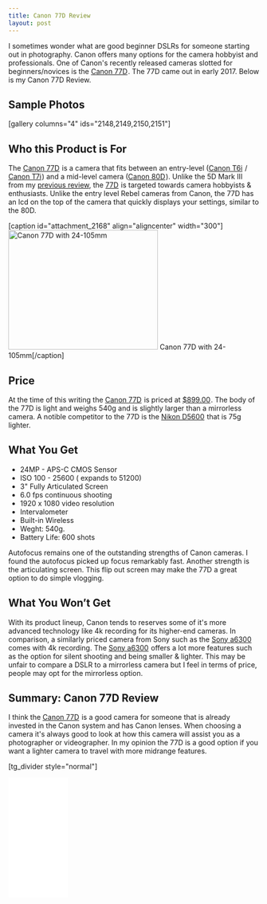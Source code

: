 ```yaml
---
title: Canon 77D Review
layout: post
---
```

I sometimes wonder what are good beginner DSLRs for someone starting out in photography. Canon offers many options for the camera hobbyist and professionals. One of Canon's recently released cameras slotted for beginners/novices is the <a target="_blank" href="https://www.amazon.com/gp/product/B06VSTCWJ9/ref=as_li_tl?ie=UTF8&camp=1789&creative=9325&creativeASIN=B06VSTCWJ9&linkCode=as2&tag=moderrnwebsit-20&linkId=47f049ffcbef81b71e8ff0a47ba15137">Canon 77D</a><img src="//ir-na.amazon-adsystem.com/e/ir?t=moderrnwebsit-20&l=am2&o=1&a=B06VSTCWJ9" width="1" height="1" border="0" alt="" style="border:none !important; margin:0px !important;" />. The 77D came out in early 2017. Below is my Canon 77D Review. 

<h2>Sample Photos</h2>
[gallery columns="4" ids="2148,2149,2150,2151"]

<h2>Who this Product is For</h2>
The <a target="_blank" href="https://www.amazon.com/gp/product/B06VSTCWJ9/ref=as_li_tl?ie=UTF8&camp=1789&creative=9325&creativeASIN=B06VSTCWJ9&linkCode=as2&tag=moderrnwebsit-20&linkId=47f049ffcbef81b71e8ff0a47ba15137">Canon 77D</a><img src="//ir-na.amazon-adsystem.com/e/ir?t=moderrnwebsit-20&l=am2&o=1&a=B06VSTCWJ9" width="1" height="1" border="0" alt="" style="border:none !important; margin:0px !important;" /> is a camera that fits between an entry-level (<a target="_blank" href="https://www.amazon.com/gp/product/B00T3ERFFW/ref=as_li_tl?ie=UTF8&camp=1789&creative=9325&creativeASIN=B00T3ERFFW&linkCode=as2&tag=moderrnwebsit-20&linkId=ef6da86f365d7985cd3d6bf6907f6264">Canon T6i</a><img src="//ir-na.amazon-adsystem.com/e/ir?t=moderrnwebsit-20&l=am2&o=1&a=B00T3ERFFW" width="1" height="1" border="0" alt="" style="border:none !important; margin:0px !important;" /> / <a target="_blank" href="https://www.amazon.com/gp/product/B06WLHGJ88/ref=as_li_tl?ie=UTF8&camp=1789&creative=9325&creativeASIN=B06WLHGJ88&linkCode=as2&tag=moderrnwebsit-20&linkId=5ed31d702e1a6dbd8fa7d492f1b58672">Canon T7i</a><img src="//ir-na.amazon-adsystem.com/e/ir?t=moderrnwebsit-20&l=am2&o=1&a=B06WLHGJ88" width="1" height="1" border="0" alt="" style="border:none !important; margin:0px !important;" />) and a mid-level camera (<a target="_blank" href="https://www.amazon.com/gp/product/B01BUYK04A/ref=as_li_tl?ie=UTF8&camp=1789&creative=9325&creativeASIN=B01BUYK04A&linkCode=as2&tag=moderrnwebsit-20&linkId=f61f4dc2bc59fafa2f4960e93717300a">Canon 80D</a><img src="//ir-na.amazon-adsystem.com/e/ir?t=moderrnwebsit-20&l=am2&o=1&a=B01BUYK04A" width="1" height="1" border="0" alt="" style="border:none !important; margin:0px !important;" />). Unlike the 5D Mark III from my <a href="https://www.moderrn.com/2018/03/19/review-canon-5d-mark-iii/">previous review</a>, the <a target="_blank" href="https://www.amazon.com/gp/product/B06VSTCWJ9/ref=as_li_tl?ie=UTF8&camp=1789&creative=9325&creativeASIN=B06VSTCWJ9&linkCode=as2&tag=moderrnwebsit-20&linkId=47f049ffcbef81b71e8ff0a47ba15137">77D</a><img src="//ir-na.amazon-adsystem.com/e/ir?t=moderrnwebsit-20&l=am2&o=1&a=B06VSTCWJ9" width="1" height="1" border="0" alt="" style="border:none !important; margin:0px !important;" /> is targeted towards camera hobbyists & enthusiasts. Unlike the entry level Rebel cameras from Canon, the 77D has an lcd on the top of the camera that quickly displays your settings, similar to the 80D.

[caption id="attachment_2168" align="aligncenter" width="300"]<a href="https://www.moderrn.com/?attachment_id=2168" rel="attachment wp-att-2168"><img src="https://www.moderrn.com/wp-content/uploads/2018/04/IMG_4223-1-300x240.jpg" alt="Canon 77D with 24-105mm" width="300" height="240" class="size-medium wp-image-2168" /></a> Canon 77D with 24-105mm[/caption]

<h2>Price</h2>
At the time of this writing the <a target="_blank" href="https://www.amazon.com/gp/product/B06VSTCWJ9/ref=as_li_tl?ie=UTF8&camp=1789&creative=9325&creativeASIN=B06VSTCWJ9&linkCode=as2&tag=moderrnwebsit-20&linkId=6fa8568edfc4255465f1be6ab9b30b44">Canon 77D</a><img src="//ir-na.amazon-adsystem.com/e/ir?t=moderrnwebsit-20&l=am2&o=1&a=B06VSTCWJ9" width="1" height="1" border="0" alt="" style="border:none !important; margin:0px !important;" /> is priced at <a target="_blank" href="https://www.amazon.com/gp/product/B06VSTCWJ9/ref=as_li_tl?ie=UTF8&camp=1789&creative=9325&creativeASIN=B06VSTCWJ9&linkCode=as2&tag=moderrnwebsit-20&linkId=6fa8568edfc4255465f1be6ab9b30b44">$899.00</a><img src="//ir-na.amazon-adsystem.com/e/ir?t=moderrnwebsit-20&l=am2&o=1&a=B06VSTCWJ9" width="1" height="1" border="0" alt="" style="border:none !important; margin:0px !important;" />. The body of the 77D is light and weighs 540g and is slightly larger than a mirrorless camera. A notible competitor to the 77D is the <a target="_blank" href="https://www.amazon.com/gp/product/B01N7OJNEX/ref=as_li_tl?ie=UTF8&camp=1789&creative=9325&creativeASIN=B01N7OJNEX&linkCode=as2&tag=moderrnwebsit-20&linkId=f56e781be438dd58932bd6d891f829a6">Nikon D5600</a><img src="//ir-na.amazon-adsystem.com/e/ir?t=moderrnwebsit-20&l=am2&o=1&a=B01N7OJNEX" width="1" height="1" border="0" alt="" style="border:none !important; margin:0px !important;" /> that is 75g lighter. 

<h2>What You Get</h2>
<ul>
<li>24MP - APS-C CMOS Sensor</li>
<li>ISO 100 - 25600 ( expands to 51200)</li>
<li>3" Fully Articulated Screen</li>
<li>6.0 fps continuous shooting</li>
<li>1920 x 1080 video resolution</li>
<li>Intervalometer</li>
<li>Built-in Wireless</li>
<li>Weght: 540g.</li>
<li>Battery Life: 600 shots</li>
</ul>

Autofocus remains one of the outstanding strengths of Canon cameras. I found the autofocus picked up focus remarkably fast. Another strength is the articulating screen. This flip out screen may make the 77D a great option to do simple vlogging. 

<h2>What You Won’t Get</h2>
With its product lineup, Canon tends to reserves some of it's more advanced technology like 4k recording for its higher-end cameras. In comparison, a similarly priced camera from Sony such as the <a target="_blank" href="https://www.amazon.com/gp/product/B01BFD1CYI/ref=as_li_tl?ie=UTF8&camp=1789&creative=9325&creativeASIN=B01BFD1CYI&linkCode=as2&tag=moderrnwebsit-20&linkId=de03e5a829eb6240faf58103cd4e96f5">Sony a6300</a><img src="//ir-na.amazon-adsystem.com/e/ir?t=moderrnwebsit-20&l=am2&o=1&a=B01BFD1CYI" width="1" height="1" border="0" alt="" style="border:none !important; margin:0px !important;" /> comes with 4k recording. The <a target="_blank" href="https://www.amazon.com/gp/product/B01BFD1CYI/ref=as_li_tl?ie=UTF8&camp=1789&creative=9325&creativeASIN=B01BFD1CYI&linkCode=as2&tag=moderrnwebsit-20&linkId=de03e5a829eb6240faf58103cd4e96f5">Sony a6300</a><img src="//ir-na.amazon-adsystem.com/e/ir?t=moderrnwebsit-20&l=am2&o=1&a=B01BFD1CYI" width="1" height="1" border="0" alt="" style="border:none !important; margin:0px !important;" /> offers a lot more features such as the option for silent shooting and being smaller & lighter. This may be unfair to compare a DSLR to a mirrorless camera but I feel in terms of price, people may opt for the mirrorless option. 

<h2>Summary: Canon 77D Review</h2>
I think the <a target="_blank" href="https://www.amazon.com/gp/product/B06VSTCWJ9/ref=as_li_tl?ie=UTF8&camp=1789&creative=9325&creativeASIN=B06VSTCWJ9&linkCode=as2&tag=moderrnwebsit-20&linkId=47f049ffcbef81b71e8ff0a47ba15137">Canon 77D</a><img src="//ir-na.amazon-adsystem.com/e/ir?t=moderrnwebsit-20&l=am2&o=1&a=B06VSTCWJ9" width="1" height="1" border="0" alt="" style="border:none !important; margin:0px !important;" /> is a good camera for someone that is already invested in the Canon system and has Canon lenses. When choosing a camera it's always good to look at how this camera will assist you as a photographer or videographer. In my opinion the 77D is a good option if you want a lighter camera to travel with more midrange features.

[tg_divider style="normal"]

<iframe style="width:120px;height:240px;" marginwidth="0" marginheight="0" scrolling="no" frameborder="0" src="//ws-na.amazon-adsystem.com/widgets/q?ServiceVersion=20070822&OneJS=1&Operation=GetAdHtml&MarketPlace=US&source=ac&ref=qf_sp_asin_til&ad_type=product_link&tracking_id=moderrnwebsit-20&marketplace=amazon&region=US&placement=B06VSTCWJ9&asins=B06VSTCWJ9&linkId=d89fa511ecf5bdab8b3ced2796201084&show_border=true&link_opens_in_new_window=false&price_color=333333&title_color=0066c0&bg_color=ffffff">
    </iframe>
